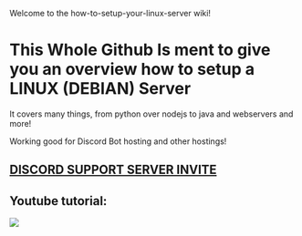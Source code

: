 Welcome to the how-to-setup-your-linux-server wiki!
# This Whole Github Is ment to give you an overview how to setup a LINUX (DEBIAN) Server

It covers many things, from python over nodejs to java and webservers and more!

Working good for Discord Bot hosting and other hostings!

## [**DISCORD SUPPORT SERVER INVITE**](https://support.milrato.eu)

## Youtube tutorial:

[![](http://img.youtube.com/vi/mj0nKw3GQlc/0.jpg)](http://www.youtube.com/watch?v=mj0nKw3GQlc "Linux Tutorial")